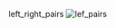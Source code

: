 left_right_pairs
![lef_pairs](https://github.com/LiamTheronC/waymo_motion_prediction/blob/main/pictures/left_pairs.png)
